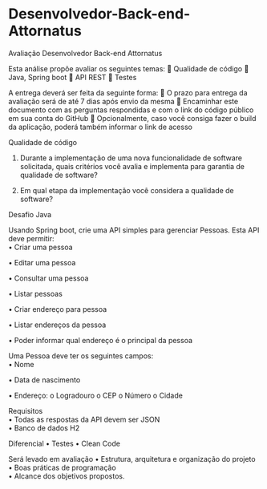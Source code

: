 # Desenvolvedor-Back-end-Attornatus


Avaliação Desenvolvedor Back-end Attornatus


Esta análise propõe avaliar os seguintes temas: 
	Qualidade de código
	Java, Spring boot
	API REST
	Testes

A entrega deverá ser feita da seguinte forma:
	O prazo para entrega da avaliação será de até 7 dias após envio da mesma
	Encaminhar este documento com as perguntas respondidas e com o link do código público em sua conta do GitHub
	Opcionalmente, caso você consiga fazer o build da aplicação, poderá também informar o link de acesso


Qualidade de código

1.	Durante a implementação de uma nova funcionalidade de software solicitada, quais critérios você avalia e implementa para garantia de qualidade de software?


2.	Em qual etapa da implementação você considera a qualidade de software?


Desafio Java

Usando Spring boot, crie uma API simples para gerenciar Pessoas. Esta API deve permitir:  
•	Criar uma pessoa

•	Editar uma pessoa

•	Consultar uma pessoa

•	Listar pessoas

•	Criar endereço para pessoa

•	Listar endereços da pessoa

•	Poder informar qual endereço é o principal da pessoa  

Uma Pessoa deve ter os seguintes campos:  
•	Nome

•	Data de nascimento

•	Endereço:
o	Logradouro
o	CEP
o	Número
o	Cidade

Requisitos  
•	Todas as respostas da API devem ser JSON  
•	Banco de dados H2

Diferencial
•	Testes
•	Clean Code
 
Será levado em avaliação 
•	Estrutura, arquitetura e organização do projeto  
•	Boas práticas de programação  
•	Alcance dos objetivos propostos.

